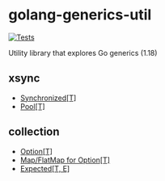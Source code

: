 # golang-generics-util

[![Tests](https://github.com/noxiouz/golang-generics-util/actions/workflows/go.yml/badge.svg?branch=main)](https://github.com/noxiouz/golang-generics-util/actions/workflows/go.yml)

Utility library that explores Go generics (1.18)


## xsync

+ [Synchronized[T]](xsync/synchronized.go)
+ [Pool[T]](xsync/pool.go)

## collection
    
+ [Option[T]](collection/option.go)
+ [Map/FlatMap for Option[T]](collection/option.go)
+ [Expected[T, E]](collection/expected.go)
